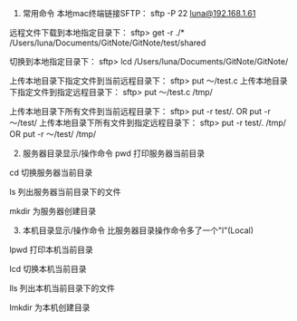 1. 常用命令
本地mac终端链接SFTP：
sftp -P 22 luna@192.168.1.61

远程文件下载到本地指定目录下：
sftp> get -r ./* /Users/luna/Documents/GitNote/GitNote/test/shared

切换到本地指定目录下：
sftp> lcd /Users/luna/Documents/GitNote/GitNote/

上传本地目录下指定文件到当前远程目录下：
sftp> put ～/test.c
上传本地目录下指定文件到指定远程目录下：
sftp> put ～/test.c /tmp/

上传本地目录下所有文件到当前远程目录下：
sftp> put -r test/. OR put -r ～/test/
上传本地目录下所有文件到指定远程目录下：
sftp> put -r test/. /tmp/ OR put -r ～/test/ /tmp/

2. 服务器目录显示/操作命令
pwd 打印服务器当前目录

cd 切换服务器当前目录

ls 列出服务器当前目录下的文件

mkdir 为服务器创建目录

3. 本机目录显示/操作命令
比服务器目录操作命令多了一个"l"(Local)

lpwd 打印本机当前目录

lcd 切换本机当前目录

lls 列出本机当前目录下的文件

lmkdir 为本机创建目录